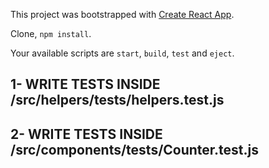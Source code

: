 This project was bootstrapped with [Create React App](https://github.com/facebook/create-react-app).

Clone, `npm install`.

Your available scripts are `start`, `build`, `test` and `eject`. 

## 1- WRITE TESTS INSIDE /src/helpers/__tests__/helpers.test.js
## 2- WRITE TESTS INSIDE /src/components/__tests__/Counter.test.js
